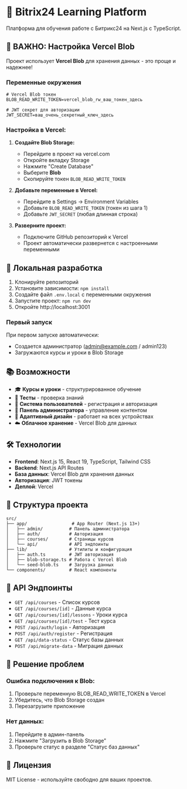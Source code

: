 # 🚀 Bitrix24 Learning Platform

Платформа для обучения работе с Битрикс24 на Next.js с TypeScript.

## 🚨 ВАЖНО: Настройка Vercel Blob

Проект использует **Vercel Blob** для хранения данных - это проще и надежнее!

### Переменные окружения

```env
# Vercel Blob токен
BLOB_READ_WRITE_TOKEN=vercel_blob_rw_ваш_токен_здесь

# JWT секрет для авторизации
JWT_SECRET=ваш_очень_секретный_ключ_здесь
```

### Настройка в Vercel:

1. **Создайте Blob Storage:**
   - Перейдите в проект на vercel.com
   - Откройте вкладку Storage
   - Нажмите "Create Database"
   - Выберите **Blob**
   - Скопируйте токен `BLOB_READ_WRITE_TOKEN`

2. **Добавьте переменные в Vercel:**
   - Перейдите в Settings → Environment Variables
   - Добавьте `BLOB_READ_WRITE_TOKEN` (токен из шага 1)
   - Добавьте `JWT_SECRET` (любая длинная строка)

3. **Разверните проект:**
   - Подключите GitHub репозиторий к Vercel
   - Проект автоматически развернется с настроенными переменными

## 🚀 Локальная разработка

1. Клонируйте репозиторий
2. Установите зависимости: `npm install`
3. Создайте файл `.env.local` с переменными окружения
4. Запустите проект: `npm run dev`
5. Откройте http://localhost:3001

### Первый запуск

При первом запуске автоматически:
- Создается администратор (admin@example.com / admin123)
- Загружаются курсы и уроки в Blob Storage

## 📚 Возможности

- 🎓 **Курсы и уроки** - структурированное обучение
- 📝 **Тесты** - проверка знаний
- 👤 **Система пользователей** - регистрация и авторизация
- 🔐 **Панель администратора** - управление контентом
- 📱 **Адаптивный дизайн** - работает на всех устройствах
- ☁️ **Облачное хранение** - Vercel Blob для данных

## 🛠 Технологии

- **Frontend**: Next.js 15, React 19, TypeScript, Tailwind CSS
- **Backend**: Next.js API Routes
- **База данных**: Vercel Blob для хранения данных
- **Авторизация**: JWT токены
- **Деплой**: Vercel

## 📖 Структура проекта

```
src/
├── app/                 # App Router (Next.js 13+)
│   ├── admin/          # Панель администратора
│   ├── auth/           # Авторизация
│   ├── courses/        # Страницы курсов
│   └── api/            # API эндпоинты
├── lib/                # Утилиты и конфигурация
│   ├── auth.ts         # JWT авторизация
│   ├── blob-storage.ts # Работа с Vercel Blob
│   └── seed-blob.ts    # Загрузка данных
└── components/         # React компоненты
```

## 🔧 API Эндпоинты

- `GET /api/courses` - Список курсов
- `GET /api/courses/[id]` - Данные курса
- `GET /api/courses/[id]/lessons` - Уроки курса
- `GET /api/courses/[id]/test` - Тест курса
- `POST /api/auth/login` - Авторизация
- `POST /api/auth/register` - Регистрация
- `GET /api/data-status` - Статус базы данных
- `POST /api/migrate-data` - Миграция данных

## 🚨 Решение проблем

### Ошибка подключения к Blob:
1. Проверьте переменную BLOB_READ_WRITE_TOKEN в Vercel
2. Убедитесь, что Blob Storage создан
3. Перезагрузите приложение

### Нет данных:
1. Перейдите в админ-панель
2. Нажмите "Загрузить в Blob Storage"
3. Проверьте статус в разделе "Статус баз данных"

## 📄 Лицензия

MIT License - используйте свободно для ваших проектов.
